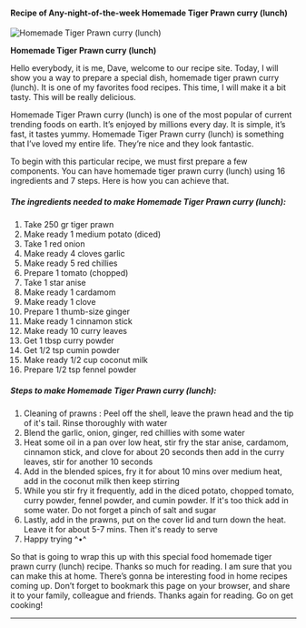             

#### Recipe of Any-night-of-the-week Homemade Tiger Prawn curry (lunch)

![Homemade Tiger Prawn curry (lunch)](https://img-global.cpcdn.com/recipes/40fb05cfc89b6ac5/751x532cq70/homemade-tiger-prawn-curry-lunch-recipe-main-photo.jpg)

**Homemade Tiger Prawn curry (lunch)**

Hello everybody, it is me, Dave, welcome to our recipe site. Today, I will show you a way to prepare a special dish, homemade tiger prawn curry (lunch). It is one of my favorites food recipes. This time, I will make it a bit tasty. This will be really delicious.

Homemade Tiger Prawn curry (lunch) is one of the most popular of current trending foods on earth. It’s enjoyed by millions every day. It is simple, it’s fast, it tastes yummy. Homemade Tiger Prawn curry (lunch) is something that I’ve loved my entire life. They’re nice and they look fantastic.

To begin with this particular recipe, we must first prepare a few components. You can have homemade tiger prawn curry (lunch) using 16 ingredients and 7 steps. Here is how you can achieve that.

##### The ingredients needed to make Homemade Tiger Prawn curry (lunch):

1.  Take 250 gr tiger prawn
2.  Make ready 1 medium potato (diced)
3.  Take 1 red onion
4.  Make ready 4 cloves garlic
5.  Make ready 5 red chillies
6.  Prepare 1 tomato (chopped)
7.  Take 1 star anise
8.  Make ready 1 cardamom
9.  Make ready 1 clove
10.  Prepare 1 thumb-size ginger
11.  Make ready 1 cinnamon stick
12.  Make ready 10 curry leaves
13.  Get 1 tbsp curry powder
14.  Get 1/2 tsp cumin powder
15.  Make ready 1/2 cup coconut milk
16.  Prepare 1/2 tsp fennel powder

##### Steps to make Homemade Tiger Prawn curry (lunch):

1.  Cleaning of prawns : Peel off the shell, leave the prawn head and the tip of it's tail. Rinse thoroughly with water
2.  Blend the garlic, onion, ginger, red chillies with some water
3.  Heat some oil in a pan over low heat, stir fry the star anise, cardamom, cinnamon stick, and clove for about 20 seconds then add in the curry leaves, stir for another 10 seconds
4.  Add in the blended spices, fry it for about 10 mins over medium heat, add in the coconut milk then keep stirring
5.  While you stir fry it frequently, add in the diced potato, chopped tomato, curry powder, fennel powder, and cumin powder. If it's too thick add in some water. Do not forget a pinch of salt and sugar
6.  Lastly, add in the prawns, put on the cover lid and turn down the heat. Leave it for about 5-7 mins. Then it's ready to serve
7.  Happy trying ^•^

So that is going to wrap this up with this special food homemade tiger prawn curry (lunch) recipe. Thanks so much for reading. I am sure that you can make this at home. There’s gonna be interesting food in home recipes coming up. Don’t forget to bookmark this page on your browser, and share it to your family, colleague and friends. Thanks again for reading. Go on get cooking!

* * *